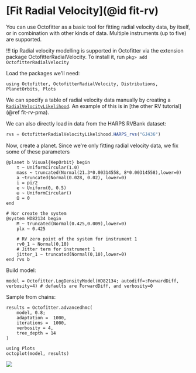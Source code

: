 # [Fit Radial Velocity](@id fit-rv)

You can use Octofitter as a basic tool for fitting radial velocity data, by itself, or in combination with other kinds of data.
Multiple instruments (up to five) are supported.

!!! tip
    Radial velocity modelling is supported in Octofitter via the extension package OctofitterRadialVelocity. To install it, run 
    `pkg> add OctofitterRadialVelocity`

Load the packages we'll need:
```@example 1
using Octofitter, OctofitterRadialVelocity, Distributions, PlanetOrbits, Plots
```

We can specify a table of radial velocity data manually by creating a [`RadialVelocityLikelihood`](@ref). An example of this is in [the other RV tutorial](@ref fit-rv-pma).

We can also directly load in data from the HARPS RVBank dataset:
```julia
rvs = OctofitterRadialVelocityLikelihood.HARPS_rvs("GJ436")
```

Now, create a planet. Since we're only fitting radial velocity data, we
fix some of these parameters
```@example 1
@planet b Visual{KepOrbit} begin
    τ ~ UniformCircular(1.0)
    mass ~ truncated(Normal(21.3*0.00314558, 8*0.00314558),lower=0)
    a ~truncated(Normal(0.028, 0.02), lower=0)
    i = pi/2
    e ~ Uniform(0, 0.5)
    ω ~ UniformCircular()
    Ω = 0
end

# Nor create the system
@system HD82134 begin
    M ~ truncated(Normal(0.425,0.009),lower=0)
    plx ~ 0.425

    # RV zero point of the system for instrument 1
    rv0_1 ~ Normal(0,10)
    # Jitter term for instrument 1
    jitter_1 ~ truncated(Normal(0,10),lower=0)
end rvs b
```

Build model:
```@example 1
model = Octofitter.LogDensityModel(HD82134; autodiff=:ForwardDiff, verbosity=4) # defaults are ForwardDiff, and verbosity=0
```


Sample from chains:
```@example 1
results = Octofitter.advancedhmc(
    model, 0.8;
    adaptation =  1000,
    iterations =  1000,
    verbosity = 4,
    tree_depth = 14
)
```

```@example 1
using Plots
octoplot(model, results)
```
![](HD82134-plot-grid.png)